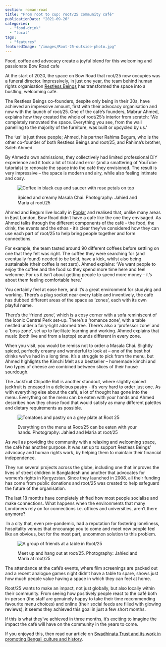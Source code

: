 ```yaml
---
section: roman-road
title: "From root to cup: root/25 community café"
publicationDate: "2021-09-26"
categories: 
  - "food-drink"
  - "local"
tags: 
  - "features"
featuredImage: "/images/Root-25-outside-photo.jpg"
---
```


Food, coffee and advocacy create a joyful blend for this welcoming and passionate Bow Road cafe

At the start of 2020, the space on Bow Road that root/25 now occupies was a funeral director. Impressively, in just one year, the team behind human rights organisation [Restless Beings](https://www.restlessbeings.org/) has transformed the space into a bustling, welcoming café.

The Restless Beings co-founders, despite only being in their 30s, have achieved an impressive amount, first with their advocacy organisation and now with the launch of root/25. One of the café’s founders, Mabrur Ahmed, explains how they created the whole of root/25’s interior from scratch: ‘We completely renovated the space. Everything you see, from the wall panelling to the majority of the furniture, was built or upcycled by us.’

The ‘us’ is just three people; Ahmed, his partner Rahima Begum, who is the other co-founder of both Restless Beings and root/25, and Rahima’s brother, Saleh Ahmed.

By Ahmed’s own admissions, they collectively had limited professional DIY experience and it took a lot of trial and error (and a smattering of YouTube tutorials) to renovate the space into the café they envisioned. The result is very impressive – the space is modern and airy, while also feeling intimate and cosy.

<figure>

![Coffee in black cup and saucer with rose petals on top](/images/root-25-coffee-1-1024x683.jpg)

<figcaption>

Spiced and creamy Masala Chai. Photography: Jahied and Maria at root/25

</figcaption>

</figure>

Ahmed and Begum live locally in [Poplar](https://poplarlondon.co.uk/) and realised that, unlike many areas in East London, Bow Road didn’t have a café like the one they envisaged. As Ahmed talks through the different components of the café - the food, the drink, the events and the ethos - it’s clear they’ve considered how they can use each part of root/25 to help bring people together and form connections.

For example, the team tasted around 90 different coffees before settling on one that they felt was right. The coffee they were searching for (and eventually found) needed to be bold, have a kick, whilst also being sustainable (their coffee is net zero). Ahmed explains: ‘We want people to enjoy the coffee and the food so they spend more time here and feel welcome. For us it isn’t about getting people to spend more money – it’s about them feeling comfortable here.’

You certainly feel at ease here, and it’s a great environment for studying and working. There’s a plug socket near every table and inventively, the café has dubbed different areas of the space as ‘zones’, each with its own playful name.

There’s the ‘friend zone’, which is a cosy corner with a sofa reminiscent of the iconic Central Perk set-up. There’s a ‘romance zone’, with a table nestled under a fairy-light adorned tree. There’s also a ‘professor zone’ and a ‘boss zone’, set up to facilitate learning and working. Ahmed explains that music (both live and from a laptop) sounds different in every zone.

When you visit, you would be remiss not to order a Masala Chai. Slightly spiced, perfectly creamy and wonderful to look at – one of the best hot drinks we’ve had in a long time. It’s a struggle to pick from the menu, but Ahmed highlights the Kimchi Melt as a bestseller – homemade kimchi and two types of cheese are combined between slices of their house sourdough.

The Jackfruit Chipotle Roll is another standout, where slightly spiced jackfruit is encased in a delicious pastry - it’s very hard to order just one. As with everything else about the café, a lot of thought has gone into the menu. Everything on the menu can be eaten with your hands and Ahmed describes how they chose food that would satisfy as many different palettes and dietary requirements as possible.

<figure>

![Tomatoes and pastry on a grey plate at Root 25](/images/Root-25-food-tomatoes-pastry-1024x683.jpg)

<figcaption>

Everything on the menu at Root/25 can be eaten with your hands. Photography: Jahied and Maria at root/25

</figcaption>

</figure>

As well as providing the community with a relaxing and welcoming space, the café has another purpose. It was set up to support Restless Beings’ advocacy and human rights work, by helping them to maintain their financial independence.

They run several projects across the globe, including one that improves the lives of street children in Bangladesh and another that advocates for women’s rights in Kyrgyzstan. Since they launched in 2008, all their funding has come from public donations and root/25 was created to help safeguard the future of the organisation.

The last 18 months have completely shifted how most people socialise and make connections. What happens when the environments that many Londoners rely on for connections i.e. offices and universities, aren’t there anymore?

 In a city that, even pre-pandemic, had a reputation for fostering loneliness, hospitality venues that encourage you to come and meet new people feel like an obvious, but for the most part, uncommon solution to this problem.

<figure>

![A group of friends at a table in Root/25](/images/Root-25-inside-cafe-people-1024x683.jpg)

<figcaption>

Meet up and hang out at root/25. Photography: Jahied and Maria at root/25

</figcaption>

</figure>

The attendance at the café’s events, where film screenings are packed out and a recent analogue games night didn’t have a table to spare, shows just how much people value having a space in which they can feel at home.

Root/25 wants to make an impact, not just globally, but also locally within their community. From seeing how positively people react to the café both in-person (the staff are genuinely happy to take their time recommending favourite menu choices) and online (their social feeds are filled with glowing reviews), it seems they achieved this goal in just a few short months.

If this is what they’ve achieved in three months, it’s exciting to imagine the impact the café will have on the community in the years to come.

If you enjoyed this, then read our article on [Swadhinata Trust and its work in promoting Bengali culture and history](https://romanroadlondon.com/julie-begum-swadhinata-trust-interview/).

